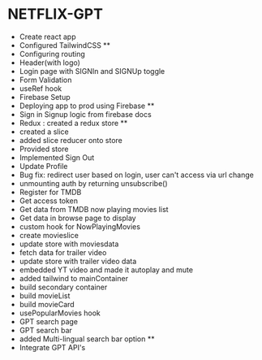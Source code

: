 # NETFLIX-GPT

- Create react app
- Configured TailwindCSS **
- Configuring routing
- Header(with logo)
- Login page with SIGNIn and SIGNUp toggle
- Form Validation 
- useRef hook
- Firebase Setup
- Deploying app to prod using Firebase **
- Sign in Signup logic from firebase docs
- Redux : created a redux store  **
- created a slice
- added slice reducer onto store 
- Provided store
- Implemented Sign Out
- Update Profile
- Bug fix: redirect user based on login, user can't access via url change
- unmounting auth by returning unsubscribe()
- Register for TMDB
- Get access token
- Get data from TMDB now playing movies list
- Get data in browse page to display
- custom hook for NowPlayingMovies
- create movieslice
- update store with moviesdata
- fetch data for trailer video
- update store with trailer video data
- embedded YT video and made it autoplay and mute
- added tailwind to mainContainer
- build secondary container
- build movieList
- build movieCard
- usePopularMovies hook
- GPT search page
- GPT search bar
- added Multi-lingual search bar option  **
- Integrate GPT API's 

